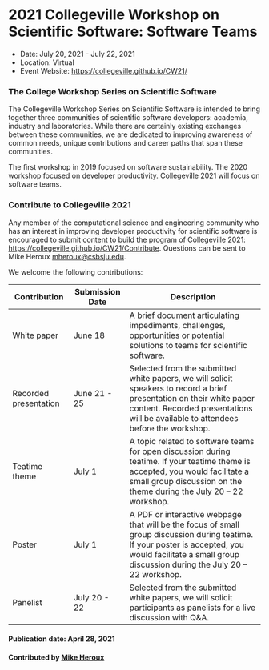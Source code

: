 # 2021 Collegeville Workshop on Scientific Software: Software Teams
- Date: July 20, 2021 - July 22, 2021
- Location: Virtual
- Event Website: https://collegeville.github.io/CW21/

### The College Workshop Series on Scientific Software

The Collegeville Workshop Series on Scientific Software is intended to bring together three communities of scientific software developers: academia, industry and laboratories.  While there are certainly existing exchanges between these communities, we are dedicated to improving awareness of common needs, unique contributions and career paths that span these communities.

The first workshop in 2019 focused on software sustainability.  The 2020 workshop focused on developer productivity.  Collegeville 2021 will focus on software teams.

### Contribute to Collegeville 2021

Any member of the computational science and engineering community who has an interest in improving developer productivity for scientific software is encouraged to submit content to build the program of Collegeville 2021: https://collegeville.github.io/CW21/Contribute.  Questions can be sent to Mike Heroux <mheroux@csbsju.edu>.

We welcome the following contributions:

| Contribution| Submission Date | Description                                |
|-------------|-----------------|--------------------------------------------|
| White paper | June 18 | A brief document articulating impediments, challenges, opportunities or potential solutions to teams for scientific software. |
| Recorded presentation | June 21 - 25 | Selected from the submitted white papers, we will solicit speakers to record a brief presentation on their white paper content.  Recorded presentations will be available to attendees before the workshop. |
| Teatime theme | July 1 |A topic related to software teams for open discussion during teatime. If your teatime theme is accepted, you would facilitate a small group discussion on the theme during the July 20 – 22 workshop. |
| Poster      |July 1  |A PDF or interactive webpage that will be the focus of small group discussion during teatime. If your poster is accepted, you would facilitate a small group discussion during the July 20 – 22 workshop.   |
Panelist |  July 20 - 22 | Selected from the submitted white papers, we will solicit participants as panelists for a live discussion with Q&A.  |


#### Publication date: April 28, 2021
#### Contributed by [Mike Heroux](https://github.com/maherou "Mike Heroux GitHub Profile")

<!---
Publish: yes
Categories: development, collaboration
Topics: software engineering, projects and organizations
Tags: conference
Level: 2
Prerequisites: default
Aggregate: none
--->